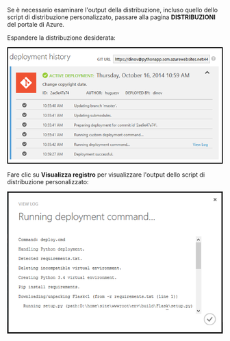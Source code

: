 ﻿Se è necessario esaminare l'output della distribuzione, incluso quello dello script di distribuzione personalizzato, passare alla pagina **DISTRIBUZIONI** del portale di Azure.

Espandere la distribuzione desiderata:

![](./media/web-sites-python-troubleshoot-deployment/portal-deployment-history.png)

Fare clic su **Visualizza registro** per visualizzare l'output dello script di distribuzione personalizzato:

![](./media/web-sites-python-troubleshoot-deployment/portal-deployment-log.png)

<!--HONumber=42-->
